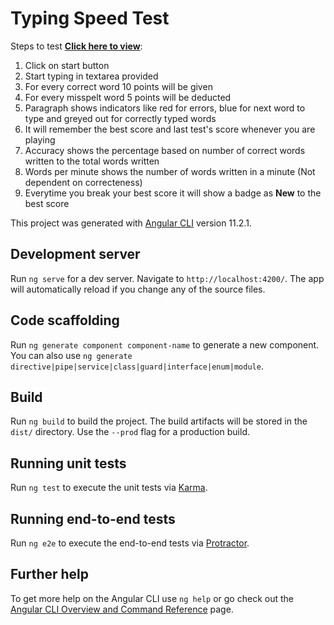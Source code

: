 # Typing Speed Test

Steps to test [**Click here to view**](https://abhishekbadola.github.io/typing-speed-test):

1) Click on start button
2) Start typing in textarea provided
3) For every correct word 10 points will be given
4) For every misspelt word 5 points will be deducted
5) Paragraph shows indicators like red for errors, blue for next word to type and greyed out for correctly typed words
6) It will remember the best score and last test's score whenever you are playing
7) Accuracy shows the percentage based on number of correct words written to the total words written
8) Words per minute shows the number of words written in a minute (Not dependent on correcteness)
9) Everytime you break your best score it will show a badge as **New** to the best score


This project was generated with [Angular CLI](https://github.com/angular/angular-cli) version 11.2.1.

## Development server

Run `ng serve` for a dev server. Navigate to `http://localhost:4200/`. The app will automatically reload if you change any of the source files.

## Code scaffolding

Run `ng generate component component-name` to generate a new component. You can also use `ng generate directive|pipe|service|class|guard|interface|enum|module`.

## Build

Run `ng build` to build the project. The build artifacts will be stored in the `dist/` directory. Use the `--prod` flag for a production build.

## Running unit tests

Run `ng test` to execute the unit tests via [Karma](https://karma-runner.github.io).

## Running end-to-end tests

Run `ng e2e` to execute the end-to-end tests via [Protractor](http://www.protractortest.org/).

## Further help

To get more help on the Angular CLI use `ng help` or go check out the [Angular CLI Overview and Command Reference](https://angular.io/cli) page.
